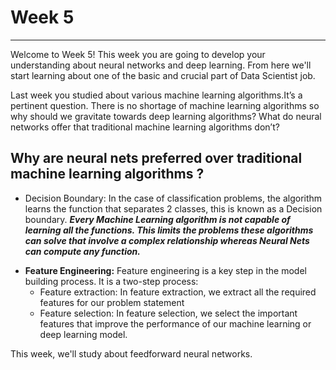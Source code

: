 # Week 5
***
Welcome to Week 5! This week you are going to develop your understanding about neural networks and deep learning. From here we'll start learning about one of the basic and crucial part of Data Scientist job.

Last week you studied about various machine learning algorithms.It’s a pertinent question. There is no shortage of machine learning algorithms so why should we gravitate towards deep learning algorithms? What do neural networks offer that traditional machine learning algorithms don’t?

## Why are neural nets preferred over traditional machine learning algorithms ?
- Decision Boundary: In the case of classification problems, the algorithm learns the function that separates 2 classes, this is known as a Decision boundary.
**_Every Machine Learning algorithm is not capable of learning all the functions. This limits the problems these algorithms can solve that involve a complex relationship whereas Neural Nets can compute any function._**
* **Feature Engineering:** Feature engineering is a key step in the model building process. It is a two-step process:
   * Feature extraction: In feature extraction, we extract all the required features for our problem statement
   * Feature selection: In feature selection, we select the important features that improve the performance of our machine learning or deep learning model.<br />

This week, we'll study about feedforward neural networks.
